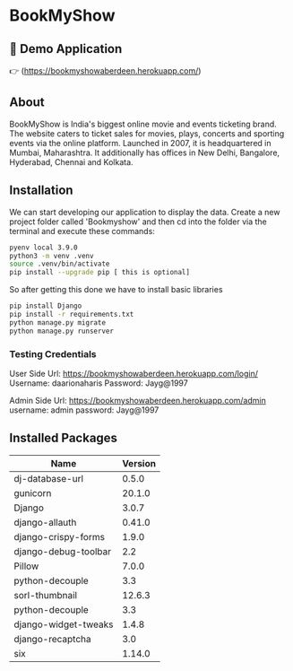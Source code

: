 
# BookMyShow

## :rocket: Demo Application
:point_right: (https://bookmyshowaberdeen.herokuapp.com/) <br>


## About
BookMyShow is India's biggest online movie and events ticketing brand. The website caters to ticket sales for movies, plays, concerts and sporting events via the online platform. Launched in 2007, it is headquartered in Mumbai, Maharashtra. It additionally has offices in New Delhi, Bangalore, Hyderabad, Chennai and Kolkata.

## Installation

We can start developing our application to display the data. Create a new project folder called 'Bookmyshow' and then cd into the folder via the terminal and execute these commands:

```bash
pyenv local 3.9.0 
python3 -m venv .venv
source .venv/bin/activate 
pip install --upgrade pip [ this is optional]
```

So after getting this done we have to install basic libraries

```bash
pip install Django
pip install -r requirements.txt
python manage.py migrate
python manage.py runserver 
```

### Testing Credentials
User Side
Url: https://bookmyshowaberdeen.herokuapp.com/login/
Username: daarionaharis
Password: Jayg@1997 

Admin Side
Url: https://bookmyshowaberdeen.herokuapp.com/admin
username: admin
password: Jayg@1997 

## Installed Packages

| Name | Version |  
| ----------- | ----------- |
|dj-database-url|0.5.0|
|gunicorn|20.1.0
|Django|3.0.7|
|django-allauth|0.41.0|
|django-crispy-forms|1.9.0|
|django-debug-toolbar|2.2|
|Pillow|7.0.0|
|python-decouple|3.3|
|sorl-thumbnail|12.6.3|
|python-decouple|3.3|
|django-widget-tweaks|1.4.8|
|django-recaptcha|3.0|
|six|1.14.0|
